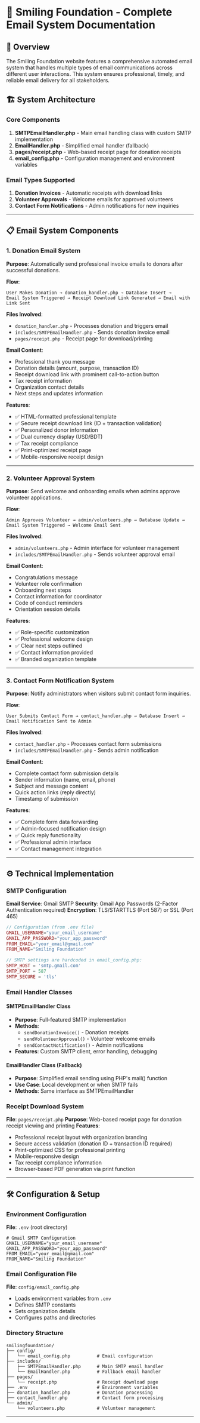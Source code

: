 # 📧 Smiling Foundation - Complete Email System Documentation

## 🎯 Overview

The Smiling Foundation website features a comprehensive automated email system that handles multiple types of email communications across different user interactions. This system ensures professional, timely, and reliable email delivery for all stakeholders.

## 🏗️ System Architecture

### Core Components

1. **SMTPEmailHandler.php** - Main email handling class with custom SMTP implementation
2. **EmailHandler.php** - Simplified email handler (fallback)
3. **pages/receipt.php** - Web-based receipt page for donation receipts
4. **email_config.php** - Configuration management and environment variables

### Email Types Supported

1. **Donation Invoices** - Automatic receipts with download links
2. **Volunteer Approvals** - Welcome emails for approved volunteers
3. **Contact Form Notifications** - Admin notifications for new inquiries

---

## 📋 Email System Components

### 1. Donation Email System

**Purpose**: Automatically send professional invoice emails to donors after successful donations.

**Flow**:
```
User Makes Donation → donation_handler.php → Database Insert → 
Email System Triggered → Receipt Download Link Generated → Email with Link Sent
```

**Files Involved**:
- `donation_handler.php` - Processes donation and triggers email
- `includes/SMTPEmailHandler.php` - Sends donation invoice email
- `pages/receipt.php` - Receipt page for download/printing

**Email Content**:

- Professional thank you message
- Donation details (amount, purpose, transaction ID)
- Receipt download link with prominent call-to-action button
- Tax receipt information
- Organization contact details
- Next steps and updates information

**Features**:

- ✅ HTML-formatted professional template
- ✅ Secure receipt download link (ID + transaction validation)
- ✅ Personalized donor information
- ✅ Dual currency display (USD/BDT)
- ✅ Tax receipt compliance
- ✅ Print-optimized receipt page
- ✅ Mobile-responsive receipt design

---

### 2. Volunteer Approval System

**Purpose**: Send welcome and onboarding emails when admins approve volunteer applications.

**Flow**:

```
Admin Approves Volunteer → admin/volunteers.php → Database Update →
Email System Triggered → Welcome Email Sent
```

**Files Involved**:

- `admin/volunteers.php` - Admin interface for volunteer management
- `includes/SMTPEmailHandler.php` - Sends volunteer approval email

**Email Content**:

- Congratulations message
- Volunteer role confirmation
- Onboarding next steps
- Contact information for coordinator
- Code of conduct reminders
- Orientation session details

**Features**:

- ✅ Role-specific customization
- ✅ Professional welcome design
- ✅ Clear next steps outlined
- ✅ Contact information provided
- ✅ Branded organization template

---

### 3. Contact Form Notification System

**Purpose**: Notify administrators when visitors submit contact form inquiries.

**Flow**:

```
User Submits Contact Form → contact_handler.php → Database Insert →
Email Notification Sent to Admin
```

**Files Involved**:

- `contact_handler.php` - Processes contact form submissions
- `includes/SMTPEmailHandler.php` - Sends admin notification

**Email Content**:

- Complete contact form submission details
- Sender information (name, email, phone)
- Subject and message content
- Quick action links (reply directly)
- Timestamp of submission

**Features**:

- ✅ Complete form data forwarding
- ✅ Admin-focused notification design
- ✅ Quick reply functionality
- ✅ Professional admin interface
- ✅ Contact management integration

---

## ⚙️ Technical Implementation

### SMTP Configuration

**Email Service**: Gmail SMTP
**Security**: Gmail App Passwords (2-Factor Authentication required)
**Encryption**: TLS/STARTTLS (Port 587) or SSL (Port 465)

```php
// Configuration (from .env file)
GMAIL_USERNAME="your_email_username"
GMAIL_APP_PASSWORD="your_app_password"
FROM_EMAIL="your_email@gmail.com"
FROM_NAME="Smiling Foundation"

// SMTP settings are hardcoded in email_config.php:
SMTP_HOST = 'smtp.gmail.com'
SMTP_PORT = 587
SMTP_SECURE = 'tls'
```

### Email Handler Classes

#### SMTPEmailHandler Class

- **Purpose**: Full-featured SMTP implementation
- **Methods**:
  - `sendDonationInvoice()` - Donation receipts
  - `sendVolunteerApproval()` - Volunteer welcome emails
  - `sendContactNotification()` - Admin notifications
- **Features**: Custom SMTP client, error handling, debugging

#### EmailHandler Class (Fallback)

- **Purpose**: Simplified email sending using PHP's mail() function
- **Use Case**: Local development or when SMTP fails
- **Methods**: Same interface as SMTPEmailHandler

### Receipt Download System

**File**: `pages/receipt.php`
**Purpose**: Web-based receipt page for donation receipt viewing and printing
**Features**:
- Professional receipt layout with organization branding
- Secure access validation (donation ID + transaction ID required)
- Print-optimized CSS for professional printing
- Mobile-responsive design
- Tax receipt compliance information
- Browser-based PDF generation via print function

---

## 🛠️ Configuration & Setup

### Environment Configuration

**File**: `.env` (root directory)
```properties
# Gmail SMTP Configuration
GMAIL_USERNAME="your_email_username"
GMAIL_APP_PASSWORD="your_app_password"
FROM_EMAIL="your_email@gmail.com"
FROM_NAME="Smiling Foundation"
```

### Email Configuration File

**File**: `config/email_config.php`

- Loads environment variables from `.env`
- Defines SMTP constants
- Sets organization details
- Configures paths and directories

### Directory Structure

```
smilingfoundation/
├── config/
│   └── email_config.php          # Email configuration
├── includes/
│   ├── SMTPEmailHandler.php      # Main SMTP email handler
│   └── EmailHandler.php          # Fallback email handler
├── pages/
│   └── receipt.php               # Receipt download page
├── .env                          # Environment variables
├── donation_handler.php          # Donation processing
├── contact_handler.php           # Contact form processing
└── admin/
    └── volunteers.php            # Volunteer management
```

---
